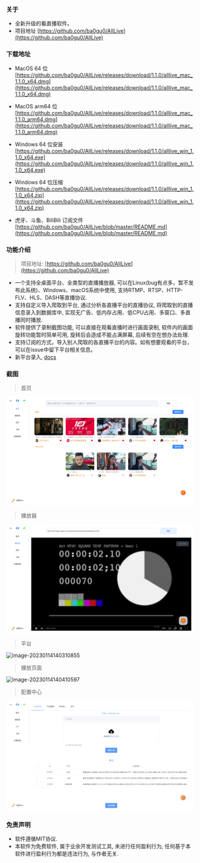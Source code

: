 ### 关于

* 全新升级的看直播软件。
* 项目地址 [https://github.com/ba0gu0/AllLive](https://github.com/ba0gu0/AllLive)



### 下载地址

* MacOS 64 位 [https://github.com/ba0gu0/AllLive/releases/download/1.1.0/alllive_mac_1.1.0_x64.dmg](https://github.com/ba0gu0/AllLive/releases/download/1.1.0/alllive_mac_1.1.0_x64.dmg)

* MacOS arm64 位 [https://github.com/ba0gu0/AllLive/releases/download/1.1.0/alllive_mac_1.1.0_arm64.dmg](https://github.com/ba0gu0/AllLive/releases/download/1.1.0/alllive_mac_1.1.0_arm64.dmg)

* Windows 64 位安装 [https://github.com/ba0gu0/AllLive/releases/download/1.1.0/alllive_win_1.1.0_x64.exe](https://github.com/ba0gu0/AllLive/releases/download/1.1.0/alllive_win_1.1.0_x64.exe)

* Windows 64 位压缩 [https://github.com/ba0gu0/AllLive/releases/download/1.1.0/alllive_win_1.1.0_x64.zip](https://github.com/ba0gu0/AllLive/releases/download/1.1.0/alllive_win_1.1.0_x64.zip)

* 虎牙、斗鱼、BiliBili 订阅文件 [https://github.com/ba0gu0/AllLive/blob/master/README.md](https://github.com/ba0gu0/AllLive/blob/master/README.md)


### 功能介绍

> 项目地址: [https://github.com/ba0gu0/AllLive](https://github.com/ba0gu0/AllLive)
* 一个支持全桌面平台、全类型的直播播放器, 可以在Linux(bug有点多，暂不发布此系统)、Windows、macOS系统中使用, 支持RTMP、RTSP、HTTP-FLV、HLS、DASH等直播协议. 
* 支持自定义导入爬取到平台, 通过分析各直播平台的直播协议, 将爬取到的直播信息录入到数据库中, 实现无广告、低内存占用、低CPU占用、多窗口、多直播同时播放.
* 软件提供了录制截图功能, 可以直接在观看直播时进行画面录制, 软件内的画面旋转功能暂时简单可用, 旋转后会造成不能占满屏幕, 后续有空在想办法处理.
* 支持订阅的方式，导入别人爬取的各直播平台的内容。如有想要观看的平台，可以在issue中留下平台相关信息。
* 新平台录入, [docs](./docs)



### 截图

> 首页

![202301141356104](./images/202301141356104.png)

>  播放器

![image-20230114140241527](./images/202301141402550.png)

> 平台

![image-20230114140310855](./images/202301141403881.png)

> 播放页面

![image-20230114140410597](./images/202301141404625.png)

> 配置中心

![iShot_2024-08-09_15.21.07.png](./images/iShot_2024-08-09_15.21.07.png)

### 免责声明

* 软件遵循MIT协议.
* 本软件为免费软件, 属于业余开发测试工具, 未进行任何盈利行为, 任何基于本软件进行盈利行为都是违法行为, 与作者无关.